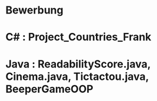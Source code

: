 # Bewerbung

# C# : Project_Countries_Frank
# Java : ReadabilityScore.java, Cinema.java, Tictactou.java, BeeperGameOOP
